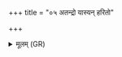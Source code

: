 +++
title = "०५ अतन्द्रो यास्यन् हरितो"

+++
<details><summary>मूलम् (GR)</summary>

अतन्द्रो यास्यन् हरितो यद् आस्था  
दिवि रूपं कृणुषे रोचमानः ।  
केतुमाꣳ उद्यन् सहमानो रजांसि  
विश्वा आदित्य प्रवतो वि भासि ॥
</details>